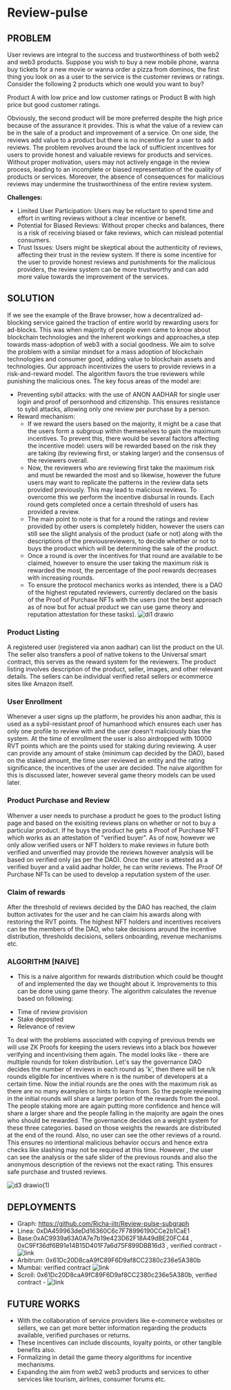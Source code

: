# Review-pulse

## PROBLEM
User reviews are integral to the success and trustworthiness of both web2 and web3 products. Suppose you wish to buy a new mobile phone, wanna buy tickets for a new movie or wanna order a pizza from dominos, the first thing you look on as a user to the service is the customer reviews or ratings. Consider the following 2 products which one would you want to buy?

Product A with low price and low customer ratings or Product B with high price but good customer ratings.

Obviously, the second product will be more preferred despite the high price because of the assurance it provides. This is what the value of a review can be in the sale of a product and improvement of a service. On one side, the reviews add value to a product but there is no incentive for a user to add reviews. The problem revolves around the lack of sufficient incentives for users to provide honest and valuable reviews for products and services. Without proper motivation, users may not actively engage in the review process, leading to an incomplete or biased representation of the quality of products or services. Moreover, the absence of consequences for malicious reviews may undermine the trustworthiness of the entire review system.

**Challenges:**
- Limited User Participation: Users may be reluctant to spend time and effort in writing reviews without a clear incentive or benefit.
- Potential for Biased Reviews: Without proper checks and balances, there is a risk of receiving biased or fake reviews, which can mislead potential consumers.
- Trust Issues: Users might be skeptical about the authenticity of reviews, affecting their trust in the review system.
If there is some incentive for the user to provide honest reviews and punishments for the malicious providers, the review system can be more trustworthy and can add more value towards the improvement of the services.


## SOLUTION

If we see the example of the Brave browser, how a decentralized ad-blocking service gained the traction of entire world by rewarding users for ad-blocks. This was when majority of people even came to know about blockchain technologies and the inherent workings and approaches,a step towards mass-adoption of web3 with a social goodness. We aim to solve the problem with a similar mindset for a mass adoption of blockchain technologies and consumer good, adding value to blockchain assets and technologies. 
Our approach incentivizes the users to provide reviews in a risk-and-reward model. The algorithm favors the true reviewers while punishing the malicious ones. The key focus areas of the model are:
- Preventing sybil attacks: with the use of ANON AADHAR for single user login and proof of personhood and citizenship. This ensures resistance to sybil attacks, allowing only one review per purchase by a person.
- Reward mechanism:
  - If we reward the users based on the majority, it might be a case that the users form a subgroup within themeselves to gain the maximum incentives. To prevent this, there would be several factors affecting the incentive model: users will be rewarded based on the risk they are taking (by reviewing first, or staking larger) and the consensus of the reviewers overall.
  - Now, the reviewers who are reviewing first take the maximum risk and must be rewarded the most and so likewise, however the future users may want to replicate the patterns in the review data sets provided previously. This may lead to malicious reviews. To overcome this we perform the incentive disbursal in rounds. Each round gets completed once a certain threshold of users has provided a review. 
  - The main point to note is that for a round the ratings and review provided by other users is completely hidden, however the users can still see the slight analysis of the product (safe or not) along with the descriptions of the previousreviewers, to decide whether or not to buys the product which will be determining the sale of the product.
  - Once a round is over the incentives for that round are available to be claimed, however to ensure the user taking the maximum risk is rewarded the most, the percentage of the pool rewards decreases with increasing rounds.
  - To ensure the protocol mechanics works as intended, there is a DAO of the highest reputated reviewers, currently declared on the basis of the Proof of Purchase NFTs with the users (not the best approach as of now but for actual product we can use game theory and reputation attestation for these tasks).
    ![di1 drawio](https://github.com/Richa-iitr/Review-pulse/assets/76250660/b97fb538-c91f-4e13-8bbd-bfa0c59160f7)




### Product Listing
A registered user (registered via anon aadhar) can list the product on the UI. The seller also transfers a pool of native tokens to the Universal smart contract, this serves as the reward system for the reviewers. The product listing involves description of the product, seller, images, and other relevant details. The sellers can be individual verified retail sellers or ecommerce sites like Amazon itself. 

### User Enrollment
Whenever a user signs up the platform, he provides his anon aadhar, this is used as a sybil-resistant proof of humanhood which ensures each user has only one profile to review with and the user doesn't maliciously bias the system. At the time of enrollment the user is also airdropped with 10000 RVT points which are the points used for staking during reviewing. A user can provide any amount of stake (minimum cap decided by the DAO), based on the staked amount, the time user reviewed an entity and the rating significance, the incentives of the user are decided. The naive algorithm for this is discussed later, however several game theory models can be used later.

### Product Purchase and Review
Whenver a user needs to purchase a product he goes to the product listing page and based on the exisiting reviews plans on whether or not to buy a particular product. If he buys the product he gets a Proof of Purchase NFT which works as an attestation of "verified buyer". As of now, however we only allow verified users or NFT holders to make reviews in future both verified and unverified may provide the reviews however analysis will be based on verified only (as per the DAO). Once the user is attested as a verified buyer and a valid aadhar holder, he can write reviews. The Proof Of Purchase NFTs can be used to develop a reputation system of the user. 

### Claim of rewards
After the threshold of reviews decided by the DAO has reached, the claim button activates for the user and he can claim his awards along with restoring the RVT points. The highest NFT holders and incentives receivers can be the members of the DAO, who take decisions around the incentive distribution, thresholds decisions, sellers onboarding, revenue mechanisms etc. 

### ALGORITHM [NAIVE]

* This is a naive algorithm for rewards distribution which could be thought of and implemented the day we thought about it. Improvements to this can be done using game theory.
The algorithm calculates the revenue based on following:
- Time of review provision
- Stake deposited
- Relevance of review

To deal with the problems associated with copying of previous trends we will use ZK Proofs for keeping the users reviews into a black box however verifying and incentivising them again. The model looks like - there are multiple rounds for token distribution. Let's say the governance DAO decides the number of reviews in each round as 'k', then there will be n/k rounds eligible for incentives where n is the number of developers at a certain time. Now the initial rounds are the ones with the maximum risk as there are no many examples or hints to learn from. So the people reviewing in the initial rounds will share a larger portion of the rewards from the pool. The people staking more are again putting more confidence and hence will share a larger share and the people falling in the majority are again the ones who should be rewarded. The governance decides on a weight system for these three categories. based on those weights the rewards are distributed at the end of the round. Also, no user can see the other reviews of a round. This ensures no intentional malicious behavior occurs and hence extra checks like slashing may not be required at this time. However , the user can see the analysis or the safe slider of the previous rounds and also the anonymous description of the reviews not the exact rating. This ensures safe purchase and trusted reviews. 


  ![d3 drawio(1)](https://github.com/Richa-iitr/Review-pulse/assets/76250660/6dd151f8-4911-4deb-abad-9f79d88d168a)


## DEPLOYMENTS
- Graph:  https://github.com/Richa-iitr/Review-pulse-subgraph
- Linea: 0xDA459963deDd16360C6c7F78996190CCe2b1CaE1 
- Base:0xAC9939a63A0A7e7b19e423D62F18A49dBE20FC44 , 0xC9Ff36df6B91e14B15D401F7a6d75F899DBB16d3 , verified contract - ![link](https://goerli.basescan.org/address/0xC9Ff36df6B91e14B15D401F7a6d75F899DBB16d3#code)
- Arbitrum: 0x61Dc20D8caA9fC89F6D9af8CC2380c236e5A380b
- Mumbai: verified contract ![link](https://mumbai.polygonscan.com/address/0xe266415a98178198e1cd3b53f63d294b406b1dbe#readContract)
- Scroll: 0x61Dc20D8caA9fC89F6D9af8CC2380c236e5A380b, verified contract - ![link](https://sepolia-blockscout.scroll.io/address/0x61Dc20D8caA9fC89F6D9af8CC2380c236e5A380b#code)

## FUTURE WORKS
- With the collaboration of service providers like e-commerce websites or sellers, we can get more better information regarding the products available, verified purchases or returns.
- These incentives can include discounts, loyalty points, or other tangible benefits also.
- Formalizing in detail the game theory algorithms for incentive mechanisms.
- Expanding the aim from web2 web3 products and services to other services like tourism, airlines, consumer forums etc.


